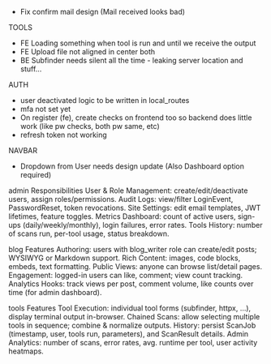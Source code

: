 
- Fix confirm mail design (Mail received looks bad)







TOOLS
- FE Loading something when tool is run and until we receive the output
- FE Upload file not aligned in center both
- BE Subfinder needs silent all the time - leaking server location and stuff...


AUTH
- user deactivated logic to be written in local_routes
- mfa not set yet
- On register (fe), create checks on frontend too so backend does little work (like pw checks, both pw same, etc)
- refresh token not working 


NAVBAR
- Dropdown from User needs design update (Also Dashboard option required)


















admin Responsibilities
User & Role Management: create/edit/deactivate users, assign roles/permissions.
Audit Logs: view/filter LoginEvent, PasswordReset, token revocations.
Site Settings: edit email templates, JWT lifetimes, feature toggles.
Metrics Dashboard: count of active users, sign-ups (daily/weekly/monthly), login failures, error rates.
Tools History: number of scans run, per-tool usage, status breakdown.

blog Features
Authoring: users with blog_writer role can create/edit posts; WYSIWYG or Markdown support.
Rich Content: images, code blocks, embeds, text formatting.
Public Views: anyone can browse list/detail pages.
Engagement: logged-in users can like, comment; view count tracking.
Analytics Hooks: track views per post, comment volume, like counts over time (for admin dashboard).

tools Features
Tool Execution: individual tool forms (subfinder, httpx, …), display terminal output in-browser.
Chained Scans: allow selecting multiple tools in sequence; combine & normalize outputs.
History: persist ScanJob (timestamp, user, tools run, parameters), and ScanResult details.
Admin Analytics: number of scans, error rates, avg. runtime per tool, user activity heatmaps.
